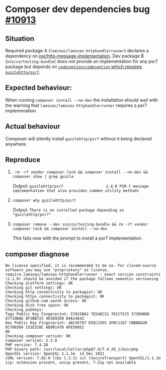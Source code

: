 # Composer dev dependencies bug [#10913](https://github.com/composer/composer/issues/10913)

## Situation

Required package A (`laminas/laminas-httphandlerrunner`) declares a dependency on [psr/http-message-implementation](https://github.com/laminas/laminas-httphandlerrunner/blob/2.2.x/composer.json#L35).
Dev package B (`snicco/testing-bundle`) does not provide an implementation for any psr7 package but depends on [`codeception/codeception` which requires `guzzlehttp/psr7`](https://github.com/Codeception/Codeception/blob/4.2.1/composer.json#L23).

## Expected behaviour:

When running `composer install --no-dev` the installation should wail with the warning that `laminas/laminas-httphandlerrunner` requires a psr7 implemenation.

## Actual behaviour

Composer will silently install `guzzlehttp/psr7` without it being declared anywhere.

## Reproduce

1. ` 
   rm -rf vendor composer.lock && composer install --no-dev && composer show | grep guzzle
   ` 
   
   Output: `guzzlehttp/psr7                   2.4.0 PSR-7 message implementation that also provides common utility methods`


2. `
   composer why guzzlehttp/psr7
   `
   
   Output: `There is no installed package depending on "guzzlehttp/psr7"`


3. `composer remove --dev snicco/testing-bundle && rm -rf vendor composer.lock && composer install --no-dev`
   
   This fails now with the prompt to install a psr7 implementation.

## composer diagnose

```log
No license specified, it is recommended to do so. For closed-source software you may use "proprietary" as license.
require.laminas/laminas-httphandlerrunner : exact version constraints (2.1.0) should be avoided if the package follows semantic versioning
Checking platform settings: OK
Checking git settings: OK
Checking http connectivity to packagist: OK
Checking https connectivity to packagist: OK
Checking github.com oauth access: OK
Checking disk free space: OK
Checking pubkeys: 
Tags Public Key Fingerprint: 57815BA2 7E54DC31 7ECC7CC5 573090D0  87719BA6 8F3BB723 4E5D42D0 84A14642
Dev Public Key Fingerprint: 4AC45767 E5EC2265 2F0C1167 CBBB8A2B  0C708369 153E328C AD90147D AFE50952
OK
Checking composer version: OK
Composer version: 2.3.8
PHP version: 7.4.28
PHP binary path: /usr/local/Cellar/php@7.4/7.4.28_1/bin/php
OpenSSL version: OpenSSL 1.1.1m  14 Dec 2021
cURL version: 7.82.0 libz 1.2.11 ssl (SecureTransport) OpenSSL/1.1.1m
zip: extension present, unzip present, 7-Zip not available
```